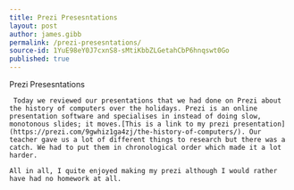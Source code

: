 ```yaml
---
title: Prezi Presesntations
layout: post
author: james.gibb
permalink: /prezi-presesntations/
source-id: 1YuE98eY0J7cxnS8-sMtiKbbZLGetahCbP6hnqswt0Go
published: true
---
```

Prezi Presesntations

     Today we reviewed our presentations that we had done on Prezi about the history of computers over the holidays. Prezi is an online presentation software and specialises in instead of doing slow, monotonous slides; it moves.[This is a link to my prezi presentation](https://prezi.com/9gwhiz1ga4zj/the-history-of-computers/). Our teacher gave us a lot of different things to research but there was a catch. We had to put them in chronological order which made it a lot harder.

    All in all, I quite enjoyed making my prezi although I would rather have had no homework at all.

      

